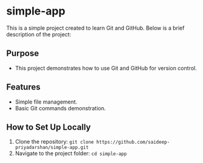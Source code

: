 # simple-app
This is a simple project created to learn Git and GitHub. Below is a brief description of the project:

## Purpose
- This project demonstrates how to use Git and GitHub for version control.

## Features
- Simple file management.
- Basic Git commands demonstration.

## How to Set Up Locally
1. Clone the repository: `git clone https://github.com/saideep-priyadarshan/simple-app.git`
2. Navigate to the project folder: `cd simple-app`
